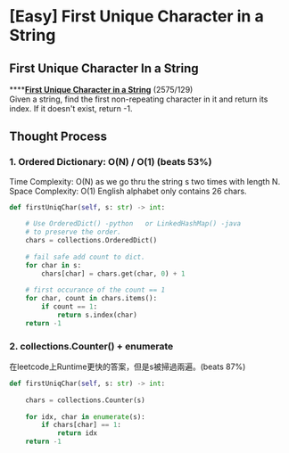 # \[Easy\] First Unique Character in a String

## First Unique Character In a String

\*\*\*\*[**First Unique Character in a String**](https://leetcode.com/problems/first-unique-character-in-a-string/)    \(2575/129\)  
Given a string, find the first non-repeating character in it and return its index. If it doesn't exist, return -1.

## Thought Process

### 1. Ordered Dictionary: O\(N\) / O\(1\)   \(beats 53%\)

Time Complexity: O\(N\)    as we go thru the string s two times with length N.  
Space Complexity: O\(1\)   English alphabet only contains 26 chars.

```python
def firstUniqChar(self, s: str) -> int:
    
    # Use OrderedDict() -python   or LinkedHashMap() -java 
    # to preserve the order.
    chars = collections.OrderedDict()
    
    # fail safe add count to dict.
    for char in s:
        chars[char] = chars.get(char, 0) + 1
    
    # first occurance of the count == 1
    for char, count in chars.items():
        if count == 1:
            return s.index(char)
    return -1

```

### 2. collections.Counter\(\) + enumerate

在leetcode上Runtime更快的答案，但是s被掃過兩遍。\(beats 87%\)

```python
def firstUniqChar(self, s: str) -> int:
    
    chars = collections.Counter(s)
    
    for idx, char in enumerate(s):
        if chars[char] == 1:
            return idx
    return -1
```

